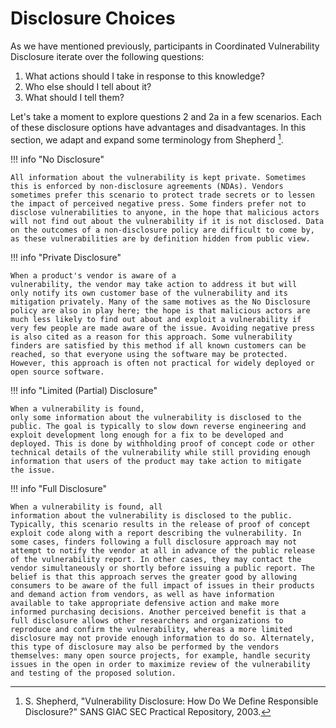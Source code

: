 # Disclosure Choices

As we have mentioned previously, participants in Coordinated
Vulnerability Disclosure iterate over the following questions:

1. What actions should I take in response to this knowledge?
2. Who else should I tell about it?
3. What should I tell them?

Let's take a moment to explore questions 2 and 2a in a few scenarios.
Each of these disclosure options have advantages and disadvantages. In
this section, we adapt and expand some terminology from Shepherd
[^1].

!!! info "No Disclosure"

    All information about the vulnerability is kept private. Sometimes
    this is enforced by non-disclosure agreements (NDAs). Vendors
    sometimes prefer this scenario to protect trade secrets or to lessen
    the impact of perceived negative press. Some finders prefer not to
    disclose vulnerabilities to anyone, in the hope that malicious actors
    will not find out about the vulnerability if it is not disclosed. Data
    on the outcomes of a non-disclosure policy are difficult to come by,
    as these vulnerabilities are by definition hidden from public view.

!!! info "Private Disclosure"

    When a product's vendor is aware of a
    vulnerability, the vendor may take action to address it but will
    only notify its own customer base of the vulnerability and its
    mitigation privately. Many of the same motives as the No Disclosure
    policy are also in play here; the hope is that malicious actors are
    much less likely to find out about and exploit a vulnerability if
    very few people are made aware of the issue. Avoiding negative press
    is also cited as a reason for this approach. Some vulnerability
    finders are satisfied by this method if all known customers can be
    reached, so that everyone using the software may be protected.
    However, this approach is often not practical for widely deployed or
    open source software.

!!! info "Limited (Partial) Disclosure"

    When a vulnerability is found,
    only some information about the vulnerability is disclosed to the
    public. The goal is typically to slow down reverse engineering and
    exploit development long enough for a fix to be developed and
    deployed. This is done by withholding proof of concept code or other
    technical details of the vulnerability while still providing enough
    information that users of the product may take action to mitigate
    the issue.

!!! info "Full Disclosure"

    When a vulnerability is found, all
    information about the vulnerability is disclosed to the public.
    Typically, this scenario results in the release of proof of concept
    exploit code along with a report describing the vulnerability. In
    some cases, finders following a full disclosure approach may not
    attempt to notify the vendor at all in advance of the public release
    of the vulnerability report. In other cases, they may contact the
    vendor simultaneously or shortly before issuing a public report. The
    belief is that this approach serves the greater good by allowing
    consumers to be aware of the full impact of issues in their products
    and demand action from vendors, as well as have information
    available to take appropriate defensive action and make more
    informed purchasing decisions. Another perceived benefit is that a
    full disclosure allows other researchers and organizations to
    reproduce and confirm the vulnerability, whereas a more limited
    disclosure may not provide enough information to do so. Alternately,
    this type of disclosure may also be performed by the vendors
    themselves: many open source projects, for example, handle security
    issues in the open in order to maximize review of the vulnerability
    and testing of the proposed solution.

[^1]:  S. Shepherd, "Vulnerability Disclosure: How Do We Define
    Responsible Disclosure?" SANS GIAC SEC Practical Repository,
    2003.
